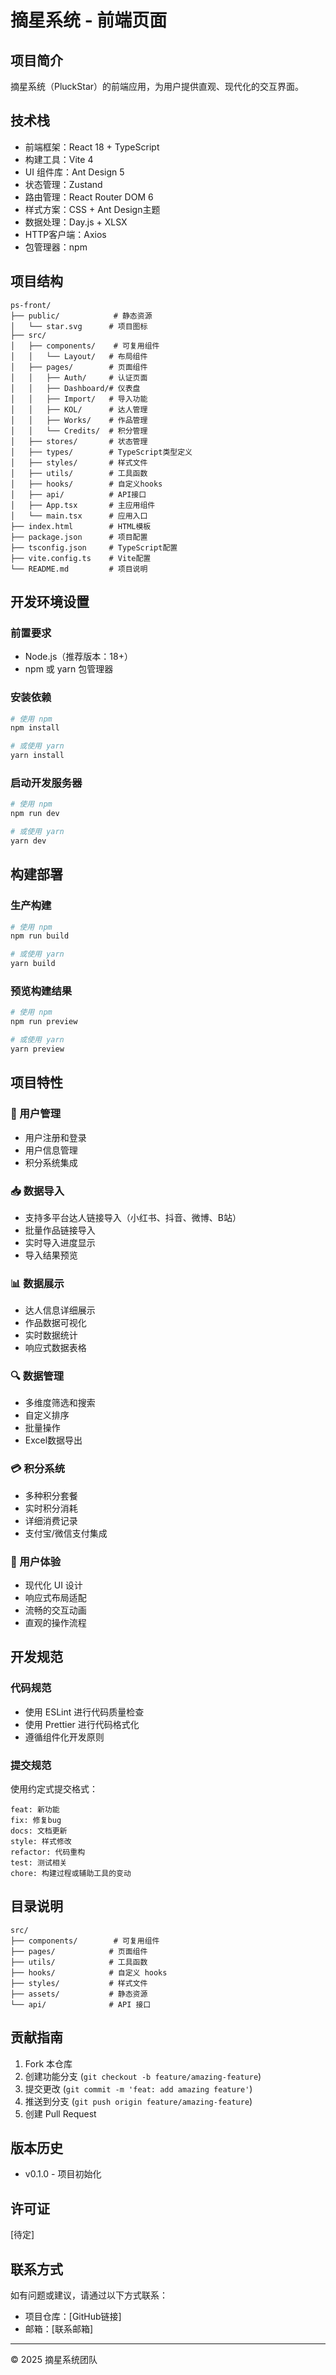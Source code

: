 # 摘星系统 - 前端页面

## 项目简介

摘星系统（PluckStar）的前端应用，为用户提供直观、现代化的交互界面。

## 技术栈

- 前端框架：React 18 + TypeScript
- 构建工具：Vite 4
- UI 组件库：Ant Design 5
- 状态管理：Zustand
- 路由管理：React Router DOM 6
- 样式方案：CSS + Ant Design主题
- 数据处理：Day.js + XLSX
- HTTP客户端：Axios
- 包管理器：npm

## 项目结构

```
ps-front/
├── public/            # 静态资源
│   └── star.svg      # 项目图标
├── src/
│   ├── components/    # 可复用组件
│   │   └── Layout/   # 布局组件
│   ├── pages/        # 页面组件
│   │   ├── Auth/     # 认证页面
│   │   ├── Dashboard/# 仪表盘
│   │   ├── Import/   # 导入功能
│   │   ├── KOL/      # 达人管理
│   │   ├── Works/    # 作品管理
│   │   └── Credits/  # 积分管理
│   ├── stores/       # 状态管理
│   ├── types/        # TypeScript类型定义
│   ├── styles/       # 样式文件
│   ├── utils/        # 工具函数
│   ├── hooks/        # 自定义hooks
│   ├── api/          # API接口
│   ├── App.tsx       # 主应用组件
│   └── main.tsx      # 应用入口
├── index.html        # HTML模板
├── package.json      # 项目配置
├── tsconfig.json     # TypeScript配置
├── vite.config.ts    # Vite配置
└── README.md         # 项目说明
```

## 开发环境设置

### 前置要求

- Node.js（推荐版本：18+）
- npm 或 yarn 包管理器

### 安装依赖

```bash
# 使用 npm
npm install

# 或使用 yarn
yarn install
```

### 启动开发服务器

```bash
# 使用 npm
npm run dev

# 或使用 yarn
yarn dev
```

## 构建部署

### 生产构建

```bash
# 使用 npm
npm run build

# 或使用 yarn
yarn build
```

### 预览构建结果

```bash
# 使用 npm
npm run preview

# 或使用 yarn
yarn preview
```

## 项目特性

### 🔐 用户管理
- 用户注册和登录
- 用户信息管理
- 积分系统集成

### 📥 数据导入
- 支持多平台达人链接导入（小红书、抖音、微博、B站）
- 批量作品链接导入
- 实时导入进度显示
- 导入结果预览

### 📊 数据展示
- 达人信息详细展示
- 作品数据可视化
- 实时数据统计
- 响应式数据表格

### 🔍 数据管理
- 多维度筛选和搜索
- 自定义排序
- 批量操作
- Excel数据导出

### 💳 积分系统
- 多种积分套餐
- 实时积分消耗
- 详细消费记录
- 支付宝/微信支付集成

### 🎨 用户体验
- 现代化 UI 设计
- 响应式布局适配
- 流畅的交互动画
- 直观的操作流程

## 开发规范

### 代码规范

- 使用 ESLint 进行代码质量检查
- 使用 Prettier 进行代码格式化
- 遵循组件化开发原则

### 提交规范

使用约定式提交格式：

```
feat: 新功能
fix: 修复bug
docs: 文档更新
style: 样式修改
refactor: 代码重构
test: 测试相关
chore: 构建过程或辅助工具的变动
```

## 目录说明

```
src/
├── components/        # 可复用组件
├── pages/            # 页面组件
├── utils/            # 工具函数
├── hooks/            # 自定义 hooks
├── styles/           # 样式文件
├── assets/           # 静态资源
└── api/              # API 接口
```

## 贡献指南

1. Fork 本仓库
2. 创建功能分支 (`git checkout -b feature/amazing-feature`)
3. 提交更改 (`git commit -m 'feat: add amazing feature'`)
4. 推送到分支 (`git push origin feature/amazing-feature`)
5. 创建 Pull Request

## 版本历史

- v0.1.0 - 项目初始化

## 许可证

[待定]

## 联系方式

如有问题或建议，请通过以下方式联系：

- 项目仓库：[GitHub链接]
- 邮箱：[联系邮箱]

---

© 2025 摘星系统团队
